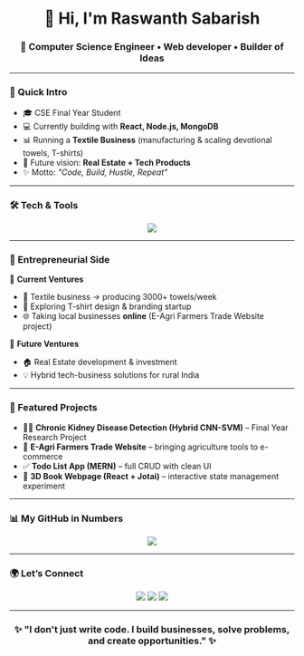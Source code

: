 <!-- HEADER -->
<h1 align="center">👋 Hi, I'm Raswanth Sabarish</h1>
<h3 align="center">🚀 Computer Science Engineer • Web developer  • Builder of Ideas</h3>

---

<!-- INTRO -->
### 🌟 Quick Intro
- 🎓 CSE Final Year Student  
- 💻 Currently building with **React, Node.js, MongoDB**  
- 📊 Running a **Textile Business** (manufacturing & scaling devotional towels, T-shirts)  
- 🌱 Future vision: **Real Estate + Tech Products**  
- ✨ Motto: *"Code, Build, Hustle, Repeat"*  

---

<!-- SKILLS GRID -->
### 🛠️ Tech & Tools
<p align="center">
  <img src="https://skillicons.dev/icons?i=react,nodejs,express,mongodb,js,cpp,java,python,git,docker,linux&theme=light" />
</p>

---

<!-- BUSINESS SECTION -->
### 🏢 Entrepreneurial Side
📌 **Current Ventures**
- 🧵 Textile business → producing 3000+ towels/week  
- 👕 Exploring T-shirt design & branding startup  
- 🌐 Taking local businesses **online** (E-Agri Farmers Trade Website project)  

📌 **Future Ventures**
- 🏠 Real Estate development & investment  
- 💡 Hybrid tech-business solutions for rural India  

---

<!-- PROJECTS -->
### 🚀 Featured Projects
- 🧑‍⚕️ **Chronic Kidney Disease Detection (Hybrid CNN-SVM)** – Final Year Research Project  
- 🌾 **E-Agri Farmers Trade Website** – bringing agriculture tools to e-commerce  
- ✅ **Todo List App (MERN)** – full CRUD with clean UI  
- 🎨 **3D Book Webpage (React + Jotai)** – interactive state management experiment  

---

<!-- GITHUB STATS CLEAN VERSION -->
### 📊 My GitHub in Numbers
<p align="center">
  <img src="https://github-readme-streak-stats.herokuapp.com?user=your-username&theme=default&hide_border=false" />
</p>

---

<!-- CONNECT -->
### 🌍 Let’s Connect
<p align="center">
  <a href="mailto:yourmail@gmail.com"><img src="https://img.shields.io/badge/Email-D14836?style=for-the-badge&logo=gmail&logoColor=white"/></a>
  <a href="https://www.linkedin.com/in/your-link"><img src="https://img.shields.io/badge/LinkedIn-0A66C2?style=for-the-badge&logo=linkedin&logoColor=white"/></a>
  <a href="https://your-portfolio-link.com"><img src="https://img.shields.io/badge/Portfolio-FF7139?style=for-the-badge&logo=firefox&logoColor=white"/></a>
</p>

---

<!-- FOOTER QUOTE -->
<h3 align="center">✨ "I don't just write code. I build businesses, solve problems, and create opportunities." ✨</h3>
